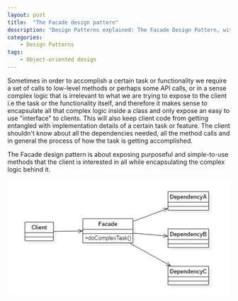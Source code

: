 ```yaml
---
layout: post
title:  "The Facade design pattern"
description: "Design Patterns explained: The Facade Design Pattern, with example code and diagrams"
categories: 
    - Design Patterns
tags:
    - Object-oriented design
---
```


Sometimes in order to accomplish a certain task or functionality we require a set of calls to low-level methods or perhaps some API calls, or in a sense complex logic that is irrelevant to what we are trying to expose to the client i.e the task or the functionality itself, and therefore it makes sense to encapsulate all that complex logic inside a class and only expose an easy to use "interface" to clients. This will also keep client code from getting entangled with  implementation details of a certain task or feature. The client shouldn't know about all the dependencies needed, all the method calls and in general the process of how the task is getting accomplished.

The Facade design pattern is about exposing purposeful and simple-to-use methods that the client is interested in all while encapsulating the complex logic behind it.

![Facade design diagram 1](/images/blog/design-patterns-facade/design_patterns_facade_diagram_1.png)


